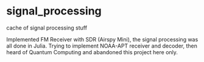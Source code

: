 # signal_processing
cache of signal processing stuff

Implemented FM Receiver with SDR (Airspy Mini), the signal processing was all done in Julia.
Trying to implement NOAA-APT receiver and decoder, then heard of Quantum Computing and abandoned this project here only.
